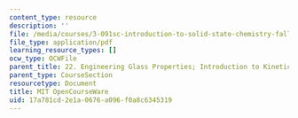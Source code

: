 ```yaml
---
content_type: resource
description: ''
file: /media/courses/3-091sc-introduction-to-solid-state-chemistry-fall-2010/17a781cd2e1a0676a096f0a8c6345319_MIT3_091SCF10lec22_iPOD.pdf
file_type: application/pdf
learning_resource_types: []
ocw_type: OCWFile
parent_title: 22. Engineering Glass Properties; Introduction to Kinetics
parent_type: CourseSection
resourcetype: Document
title: MIT OpenCourseWare
uid: 17a781cd-2e1a-0676-a096-f0a8c6345319
---
```

